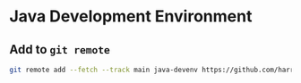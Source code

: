 # Java Development Environment

## Add to `git remote`

```sh
git remote add --fetch --track main java-devenv https://github.com/harryplusplus/java-devenv.git
```
